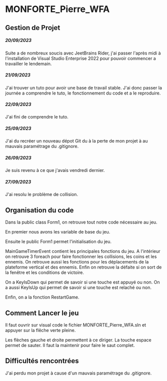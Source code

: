 # MONFORTE_Pierre_WFA

## Gestion de Projet


##### 20/09/2023

Suite a de nombreux soucis avec JeetBrains Rider, j'ai passer l'après midi à l'installation de Visual Studio Enterprise 2022 pour pouvoir commencer a travailler le lendemain.


##### 21/09/2023

J'ai trouver un tuto pour avoir une base de travail stable. J'ai donc passer la journée a comprendre le tuto, le fonctionnement du code et a le reproduire.


##### 22/09/2023

J'ai fini de comprendre le tuto.


##### 25/09/2023

J'ai du recréer un nouveau dépot Git du à la perte de mon projet à au mauvais paramétrage du .gitignore.

##### 26/09/2023

Je suis revenu à ce que j'avais vendredi dernier.

##### 27/09/2023

J'ai resolu le problème de collision.


## Organisation du code

Dans la public class Form1, on retrouve tout notre code nécessaire au jeu.

En premier nous avons les variable de base du jeu.

Ensuite le public Form1 permet l'initialisation du jeu.

MainGameTimerEvent contient les principales fonctions du jeu.
A l'intérieur on retrouve 3 foreach pour faire fonctionner les collisions, les coins et les ennemis.
On retrouve aussi les fonctions pour les déplacements de la plateforme vertical et des ennemis.
Enfin on retrouve la défaite si on sort de la fenêtre et les conditions de victoire.

On a KeyIsDown qui permet de savoir si une touche est appuyé ou non.
On a aussi KeyIsUp qui permet de savoir si une touche est relaché ou non.

Enfin, on a la fonction RestartGame.


## Comment Lancer le jeu

Il faut ouvrir sur visual code le fichier MONFORTE_Pierre_WFA.sln et appuyer sur la flêche verte pleine.

Les flèches gauche et droite permettent à ce diriger.
La touche espace permet de sauter. Il faut la maintenir pour faire le saut complet.

## Difficultés rencontrées

J'ai perdu mon projet à cause d'un mauvais paramétrage du .gitignore.